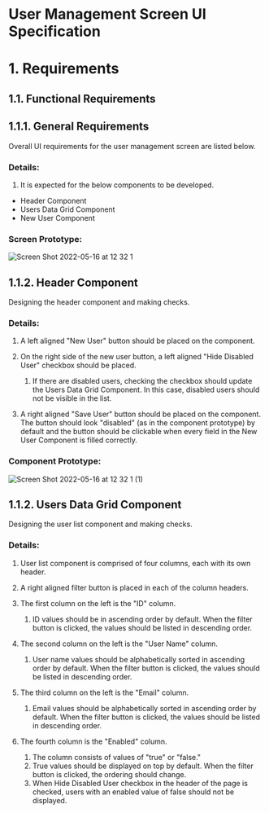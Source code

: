 # User Management Screen UI Specification

# 1. Requirements
## 1.1. Functional Requirements
## 1.1.1. General Requirements
Overall UI requirements for the user management screen are listed below.
### Details:
1. It is expected for the below components to be developed.
* Header Component
* Users Data Grid Component
* New User Component
### Screen Prototype:
![Screen Shot 2022-05-16 at 12 32 1](https://user-images.githubusercontent.com/51910678/168849901-52024965-82d1-4b5c-949e-a70d4fb09c87.png)

## 1.1.2. Header Component
Designing the header component and making checks.
### Details:
1. A left aligned "New User" button should be placed on the component.
2. On the right side of the new user button, a left aligned "Hide Disabled User" checkbox should be placed.

    1. If there are disabled users, checking the checkbox should update the Users Data Grid Component. In this case, disabled users should not be visible in the list.
3. A right aligned "Save User" button should be placed on the component. The button should look "disabled" (as in the component prototype) by default and the button should be clickable when every field in the New User Component is filled correctly.
### Component Prototype:
![Screen Shot 2022-05-16 at 12 32 1 (1)](https://user-images.githubusercontent.com/51910678/168853648-64465199-5819-4f21-9d66-d971d685bb12.png)
## 1.1.2. Users Data Grid Component
Designing the user list component and making checks.
### Details:
1. User list component is comprised of four columns, each with its own header.
2. A right aligned filter button is placed in each of the column headers.
3. The first column on the left is the "ID" column. 

    1. ID values should be in ascending order by default. When the filter button is clicked, the values should be listed in descending order.
4. The second column on the left is the "User Name" column. 
    
    1. User name values should be alphabetically sorted in ascending order by default. When the filter button is clicked, the values should be listed in descending order.
5. The third column on the left is the "Email" column.

    1. Email values should be alphabetically sorted in ascending order by default. When the filter button is clicked, the values should be listed in descending order.
6. The fourth column is the "Enabled" column. 

    1. The column consists of values of "true" or "false."
    2. True values should be displayed on top by default. When the filter button is clicked, the ordering should change.
    3. When Hide Disabled User checkbox in the header of the page is checked, users with an enabled value of false should not be displayed.

